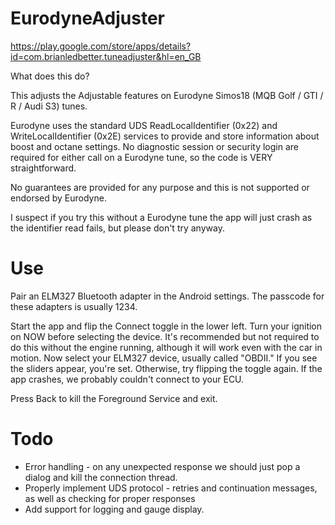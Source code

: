 # EurodyneAdjuster

https://play.google.com/store/apps/details?id=com.brianledbetter.tuneadjuster&hl=en_GB

What does this do?

This adjusts the Adjustable features on Eurodyne Simos18 (MQB Golf / GTI / R / Audi S3) tunes.

Eurodyne uses the standard UDS ReadLocalIdentifier (0x22) and WriteLocalIdentifier (0x2E) services to provide and store information about boost and octane settings.
No diagnostic session or security login are required for either call on a Eurodyne tune, so the code is VERY straightforward.

No guarantees are provided for any purpose and this is not supported or endorsed by Eurodyne.

I suspect if you try this without a Eurodyne tune the app will just crash as the identifier read fails, but please don't try anyway.

# Use

Pair an ELM327 Bluetooth adapter in the Android settings. The passcode for these adapters is usually 1234.

Start the app and flip the Connect toggle in the lower left. Turn your ignition on NOW before selecting the device. It's recommended but not required to do this without the engine running, although it will work even with the car in motion. Now select your ELM327 device, usually called "OBDII." If you see the sliders appear, you're set. Otherwise, try flipping the toggle again. If the app crashes, we probably couldn't connect to your ECU.

Press Back to kill the Foreground Service and exit.

# Todo

* Error handling - on any unexpected response we should just pop a dialog and kill the connection thread.
* Properly implement UDS protocol - retries and continuation messages, as well as checking for proper responses
* Add support for logging and gauge display.

